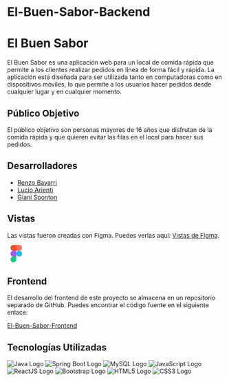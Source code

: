 # El-Buen-Sabor-Backend

# El Buen Sabor 

El Buen Sabor es una aplicación web para un local de comida rápida que permite a los clientes realizar pedidos en línea de forma fácil y rápida. La aplicación está diseñada para ser utilizada tanto en computadoras como en dispositivos móviles, lo que permite a los usuarios hacer pedidos desde cualquier lugar y en cualquier momento.

## Público Objetivo

El público objetivo son personas mayores de 16 años que disfrutan de la comida rápida y que quieren evitar las filas en el local para hacer sus pedidos.

## Desarrolladores

- [Renzo Bayarri](https://github.com/rbayarri)
- [Lucio Arienti](https://github.com/LucioArienti)
- [Giani Sponton](https://github.com/TanoGS)

## Vistas

Las vistas fueron creadas con Figma. Puedes verlas aquí: [Vistas de Figma](https://www.figma.com/file/XKyf27onMqjYuSEokNSxNp/El-Buen-Sabor?node-id=0%3A1&t=XjC2eGhhLW2xGhQb-1).

<a href="https://www.figma.com/file/XKyf27onMqjYuSEokNSxNp/El-Buen-Sabor?node-id=0%3A1&t=XjC2eGhhLW2xGhQb-1">
  <img src="https://github.com/devicons/devicon/blob/master/icons/figma/figma-original.svg" alt="Figma Logo" style="width:40px;height:40px;">
</a>

## Frontend

El desarrollo del frontend de este proyecto se almacena en un repositorio separado de GitHub. Puedes encontrar el código fuente en el siguiente enlace:

[El-Buen-Sabor-Frontend](https://github.com/rbayarri/El-Buen-Sabor-Frontend)

## Tecnologías Utilizadas

![Java Logo](https://img.icons8.com/color/48/000000/java-coffee-cup-logo--v1.png "Java")
![Spring Boot Logo](https://img.icons8.com/color/48/000000/spring-logo.png "Spring Boot")
![MySQL Logo](https://img.icons8.com/fluency/48/000000/mysql-logo.png "MySQL")
![JavaScript Logo](https://img.icons8.com/color/48/000000/javascript--v1.png "JavaScript")
![ReactJS Logo](https://img.icons8.com/color/48/000000/react-native.png "ReactJS")
![Bootstrap Logo](https://img.icons8.com/color/48/000000/bootstrap.png "Bootstrap")
![HTML5 Logo](https://img.icons8.com/color/48/000000/html-5--v1.png "HTML5")
![CSS3 Logo](https://img.icons8.com/color/48/000000/css3.png "CSS3")

